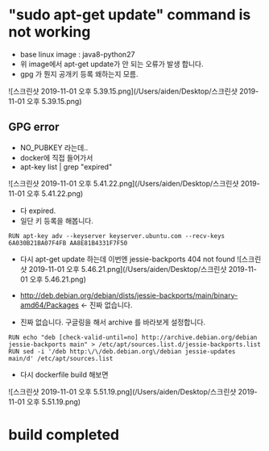 # "sudo apt-get update" command is not working
- base linux image : java8-python27
- 위 image에서 apt-get update가 안 되는 오류가 발생 합니다.
- gpg 가 뭔지 공개키 등록 왜하는지 모름.

![스크린샷 2019-11-01 오후 5.39.15.png](/Users/aiden/Desktop/스크린샷 2019-11-01 오후 5.39.15.png)

## GPG error
- NO_PUBKEY 라는데..
- docker에 직접 들어가서
- apt-key list | grep "expired"

![스크린샷 2019-11-01 오후 5.41.22.png](/Users/aiden/Desktop/스크린샷 2019-11-01 오후 5.41.22.png)

- 다 expired.
- 일단 키 등록을 해봅니다.


```
RUN apt-key adv --keyserver keyserver.ubuntu.com --recv-keys 6A030B21BA07F4FB AA8E81B4331F7F50
```


- 다시 apt-get update 하는데 이번엔 jessie-backports 404 not found
![스크린샷 2019-11-01 오후 5.46.21.png](/Users/aiden/Desktop/스크린샷 2019-11-01 오후 5.46.21.png)

- http://deb.debian.org/debian/dists/jessie-backports/main/binary-amd64/Packages <- 진짜 없습니다.
- 진짜 없습니다. 구글링을 해서 archive 를 바라보게 설정합니다.

```
RUN echo "deb [check-valid-until=no] http://archive.debian.org/debian jessie-backports main" > /etc/apt/sources.list.d/jessie-backports.list
RUN sed -i '/deb http:\/\/deb.debian.org\/debian jessie-updates main/d' /etc/apt/sources.list

```

- 다시 dockerfile build 해보면


![스크린샷 2019-11-01 오후 5.51.19.png](/Users/aiden/Desktop/스크린샷 2019-11-01 오후 5.51.19.png)

# build completed